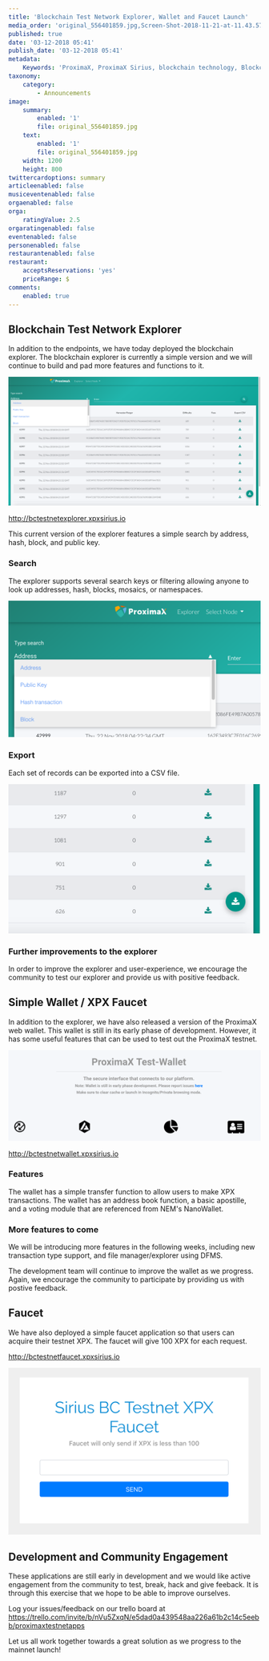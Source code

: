 ```yaml
---
title: 'Blockchain Test Network Explorer, Wallet and Faucet Launch'
media_order: 'original_556401859.jpg,Screen-Shot-2018-11-21-at-11.43.57-PM.png,Screen-Shot-2018-11-21-at-11.44.43-PM.png,Screen-Shot-2018-11-21-at-11.45.31-PM.png,Screen-Shot-2018-11-30-at-3.30.18-PM.png,Screen-Shot-2018-11-30-at-3.29.14-PM.png'
published: true
date: '03-12-2018 05:41'
publish_date: '03-12-2018 05:41'
metadata:
    Keywords: 'ProximaX, ProximaX Sirius, blockchain technology, Blockchain powered, Blockchain protocol, Distributed ledger technology, DLT, dlt, Distributed ledger, Decentralized database, Decentralized database technology, Decentralized storage, Decentralized storage technology, Decentralized supply chain, Decentralized streaming, Integrated and distributed ledger technology, IaDLt, Peer-to-peer technology, Peer to peer streaming, Peer to peer, Consensus mechanism, Consensus protocol, Asymmetric encryption, Data encryption, Off-chain storage, Off-chain streaming, Distributed File Management System, DFMS, Super Contract, Immutability, Data encryption, Encrypted by default, Permissioned, Permission based, Tokenomics, Token economics, Crypto trading, Cryptocurrency, Supply chain, CSD, Central Securities Depository, STO, Security Token Offering, Decentralized supply chain, STO, Private blockchain, DAapps, Decentralized applications, Blockchain apps, Streaming Layer, Streaming Node, Storage Layer, Storage Node, Sharded Information, Sharded Data, Use Case, Use Cases, Blockchain Consensus, Consensus Protocol, Enterprise Solution, Enterprise Solutions, System Integration, Transparency, Immutability, Irreversibility, Traceability, Proof of Bandwidth, Proof of Conflation Aggregate, Proof of Storage, Encryption, Data Security, Data Privacy, Cyber Security, Hackers, Hacking, Nodes, Public Chain, Private Chain, Hybrid Chain, Public & Private Chain, Catapult, SDK, SDKs, Software Development Kits, Super Contract, Super Contracts, Smart Contract, Smart Contracts, Peer-to-Peer , Peer-to-Peer Storage, Software-as-a-Service, SaaS, Lon Wong, PSP, PeerStream, PeerStream Protocol, Anonymous streaming, New Economic Model, New Economic Model Foundation, 482.solutions, Ministry of Community Development UAE, Dragonfly  Fintech, Xarcade, Testnet, Test network, Mainnet, Main network, Tokenomics, Token Economics, XPX, Crypto Currency, Crypto Currencies, Crypto Exchange, Crypto Exchanges, Bitcoin, Zero trust, Escrow, Onchain escrow, Trustless swaps, Trustless, Onion routing, SIM Identity attestation, ProximaX KYC, KYC, Know Your Customer, Know Your Counter Party, Onboarding Customer, Customer Onboarding, Identity Management, Identity Management System, Identity Verification, Identity Authentication, Anti-Money Laundering, AML, RegTech, Regulation Tech, Regulation Technology, GDPR, General Data Protection Regulation, EU GDPR, European Union GDPR, European Union General Data Protection Regulation, Knowyourcustomer, Compliance system, Compliance systems, , ProximaX Suite, Office Suite, Office Collaboration, Workforce Collaboration, Collaboration, Real Time Collaboration, Office suite, word processing, Office collaboration, File sharing, Decentralized file sharing, Real Time Editing, Office Productivity, Productivity, Office Applications, Microsoft Office, Word Processor, Word Processing, Microsoft Word Spreadsheet, Spreadsheets, Excel, Microsoft Excel, Presentation, Presentations, Microsoft Powerpoint, Powerpoint, Keynote, Collabora Office, LibreOffice, Collabora Productivity, Collabora Productivity Ltd,'
taxonomy:
    category:
        - Announcements
image:
    summary:
        enabled: '1'
        file: original_556401859.jpg
    text:
        enabled: '1'
        file: original_556401859.jpg
    width: 1200
    height: 800
twittercardoptions: summary
articleenabled: false
musiceventenabled: false
orgaenabled: false
orga:
    ratingValue: 2.5
orgaratingenabled: false
eventenabled: false
personenabled: false
restaurantenabled: false
restaurant:
    acceptsReservations: 'yes'
    priceRange: $
comments:
    enabled: true
---
```


## Blockchain Test Network Explorer
In addition to the endpoints, we have today deployed the blockchain explorer. The blockchain explorer is currently a simple version and we will continue to build and pad more features and functions to it.

![](Screen-Shot-2018-11-21-at-11.43.57-PM.png)

http://bctestnetexplorer.xpxsirius.io

This current version of the explorer features a simple search by address, hash, block, and public key. 

### Search
The explorer supports several search keys or filtering allowing anyone to look up addresses, hash, blocks, mosaics, or namespaces.

![](Screen-Shot-2018-11-21-at-11.44.43-PM.png)

### Export
Each set of records can be exported into a CSV file.

![](Screen-Shot-2018-11-21-at-11.45.31-PM.png)

### Further improvements to the explorer
In order to improve the explorer and user-experience, we encourage the community to test our explorer and provide us with positive feedback.

## Simple Wallet / XPX Faucet
In addition to the explorer, we have also released a version of the ProximaX web wallet. This wallet is still in its early phase of development. However, it has some useful features that can be used to test out the ProximaX testnet.

![](Screen-Shot-2018-11-30-at-3.29.14-PM.png)

http://bctestnetwallet.xpxsirius.io

### Features
The wallet has a simple transfer function to allow users to make XPX transactions. The wallet has an address book function, a basic apostille, and a voting module that are referenced from NEM's NanoWallet. 

### More features to come
We will be introducing more features in the following weeks, including new transaction type support, and file manager/explorer using DFMS.

The development team will continue to improve the wallet as we progress. Again, we encourage the community to participate by providing us with postive feedback.

## Faucet
We have also deployed a simple faucet application so that users can acquire their testnet XPX. The faucet will give 100 XPX for each request. 

http://bctestnetfaucet.xpxsirius.io

![](Screen-Shot-2018-11-30-at-3.30.18-PM.png)


## Development and Community Engagement
These applications are still early in development and we would like active engagement from the community to test, break, hack and give feeback. It is through this exercise that we hope to be able to improve ourselves.

Log your issues/feedback on our trello board at https://trello.com/invite/b/nVu5ZxqN/e5dad0a439548aa226a61b2c14c5eebb/proximaxtestnetapps

Let us all work together towards a great solution as we progress to the mainnet launch!
